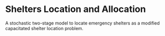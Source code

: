 # Shelters Location and Allocation
A stochastic two-stage model to locate emergency shelters as a modified capacitated shelter location problem.
